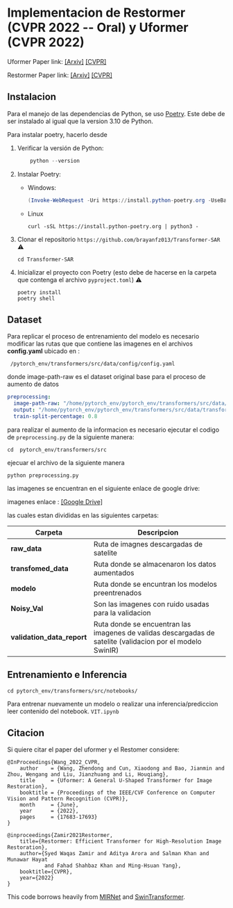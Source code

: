 # Implementacion de Restormer (CVPR 2022 -- Oral) y Uformer (CVPR 2022)

Uformer Paper link: [[Arxiv]](https://arxiv.org/abs/2106.03106) [[CVPR]](https://openaccess.thecvf.com/content/CVPR2022/papers/Wang_Uformer_A_General_U-Shaped_Transformer_for_Image_Restoration_CVPR_2022_paper.pdf)


Restormer Paper link: [[Arxiv]](https://arxiv.org/abs/2111.09881) [[CVPR]](https://openaccess.thecvf.com/content/CVPR2022/papers/Zamir_Restormer_Efficient_Transformer_for_High-Resolution_Image_Restoration_CVPR_2022_paper.pdf)

## Instalacion 
Para el manejo de las dependencias de Python, se uso [Poetry](https://python-poetry.org/docs/). Este debe de ser instalado al igual que la version 3.10 de Python.

Para instalar poetry, hacerlo desde 


1. Verificar la versión de Python:
    ``` powershell
        python --version
    ```

2. Instalar Poetry:
    - Windows: 
        ``` powershell
        (Invoke-WebRequest -Uri https://install.python-poetry.org -UseBasicParsing).Content | py -
        ```
    - Linux
        ``` shell 
        curl -sSL https://install.python-poetry.org | python3 -
        ```

3. Clonar el repositorio `https://github.com/brayanfz013/Transformer-SAR` ⚠️
    ``` shell
    cd Transformer-SAR
    ```
4. Inicializar el proyecto con Poetry (esto debe de hacerse en la carpeta que contenga el archivo `pyproject.toml`) ⚠️
    ``` shell
    poetry install
    poetry shell
    ```

## Dataset

Para replicar el proceso de entrenamiento del modelo es necesario modificar las rutas que que contiene las imagenes en el archivos __config.yaml__ ubicado en :

``` shell
 /pytorch_env/transformers/src/data/config/config.yaml
```
donde image-path-raw es el dataset original base para el proceso de aumento de datos

``` yaml
preprocessing:
  image-path-raw: "/home/pytorch_env/pytorch_env/transformers/src/data/raw_data"
  output: "/home/pytorch_env/pytorch_env/transformers/src/data/transformed_data/"
  train-split-percentage: 0.8
```

para realizar el aumento de la informacion es necesario ejecutar el codigo de `preprocessing.py`
de la siguiente manera:

``` shell
cd  pytorch_env/transformers/src
```
ejecuar el archivo de la siguiente manera

``` shell 
python preprocessing.py
```
las imagenes se encuentran en el siguiente enlace de google drive:

imagenes enlace : [[Google Drive]](https://drive.google.com/drive/folders/1aRyshK11brNl0SFul3jSM5RPClomo55e?usp=drive_link)

las cuales estan divididas en las siguientes carpetas:


| Carpeta  | Descripcion | 
| ------------- | ------------- | 
| __raw_data__  | Ruta  de imagnes descargadas de satelite  |
| __transfomed_data__  | Ruta donde se almacenaron los datos aumentados |
| __modelo__  | Ruta donde se encuntran los modelos preentrenados |
| __Noisy_Val__  |Son las imagenes con ruido usadas para la validacion  |
| __validation_data_report__  | Ruta donde se encuentran las imagenes de validas descargadas de  satelite (validacion por el modelo SwinIR) 

## Entrenamiento e Inferencia

```shell
cd pytorch_env/transformers/src/notebooks/
```

Para entrenar nuevamente un modelo o realizar una inferencia/prediccion leer contenido del notebook. `VIT.ipynb`


## Citacion


Si quiere citar el paper del uformer  y el Restomer considere:

```
@InProceedings{Wang_2022_CVPR,
    author    = {Wang, Zhendong and Cun, Xiaodong and Bao, Jianmin and Zhou, Wengang and Liu, Jianzhuang and Li, Houqiang},
    title     = {Uformer: A General U-Shaped Transformer for Image Restoration},
    booktitle = {Proceedings of the IEEE/CVF Conference on Computer Vision and Pattern Recognition (CVPR)},
    month     = {June},
    year      = {2022},
    pages     = {17683-17693}
}
```
```
@inproceedings{Zamir2021Restormer,
    title={Restormer: Efficient Transformer for High-Resolution Image Restoration},
    author={Syed Waqas Zamir and Aditya Arora and Salman Khan and Munawar Hayat
            and Fahad Shahbaz Khan and Ming-Hsuan Yang},
    booktitle={CVPR},
    year={2022}
}
```
This code borrows heavily from [MIRNet](https://github.com/swz30/MIRNet) and [SwinTransformer](https://github.com/microsoft/Swin-Transformer).



